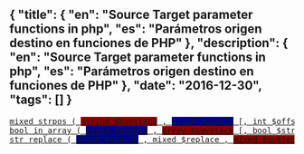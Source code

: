 {
    "title": {
        "en": "Source Target parameter functions in php",
        "es": "Parámetros origen destino en funciones de PHP"
    },
    "description": {
        "en": "Source Target parameter functions in php",
        "es": "Parámetros origen destino en funciones de PHP"
    },
    "date": "2016-12-30",
    "tags": []
}
---
<style>
.hay { background-color: #8B0000; }
.nee { background-color: #00008B; }
</style>

<pre>
<a href="http://php.net/manual/es/function.strpos.php">mixed strpos ( <span class="hay">string $haystack</span> , <span class="nee">mixed $needle</span> [, int $offset = 0 ] )</a>
<a href="http://php.net/manual/en/function.in-array.php">bool in_array ( <span class="nee">mixed $needle</span> , <span class="hay">array $haystack</span> [, bool $strict = FALSE ] )</a>
<a href="http://php.net/manual/en/function.str-replace.php">str_replace ( <span class="nee">mixed $search</span> , mixed $replace , <span class="hay">mixed $subject</span> [, int &$count ] )</a>
</pre>
